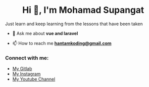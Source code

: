 <h1 align="center">Hi 👋, I'm Mohamad Supangat</h1>

Just learn and keep learning from the lessons that have been taken

- 💬 Ask me about **vue and laravel**

- 📫 How to reach me **hantamkoding@gmail.com**

<h3 align="left">Connect with me:</h3>
<p align="left">

- [My Gitlab](https://gitlab.com/hantamkoding)
- [My Instagram](https://instagram.com/mohamad.supangat)
- [My Youtube Channel](https://www.youtube.com/channel/UCt-DObgKGgNGaRF2PQBxdiQ/videos)

</p>
